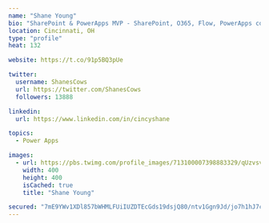 ```yaml
---
name: "Shane Young"
bio: "SharePoint & PowerApps MVP - SharePoint, O365, Flow, PowerApps consulting? @PowerApps911 | Pure Snark? You found it."
location: Cincinnati, OH
type: "profile"
heat: 132

website: https://t.co/91p5BQ3pUe

twitter:
  username: ShanesCows
  url: https://twitter.com/ShanesCows
  followers: 13888

linkedin:
  url: https://www.linkedin.com/in/cincyshane

topics:
  - Power Apps

images:
  - url: https://pbs.twimg.com/profile_images/713100007398883329/qUzvsvQ3_400x400.jpg
    width: 400
    height: 400
    isCached: true
    title: "Shane Young"

secured: "7mE9YWv1XDl857bWHMLFUiIUZDTEcGds19dsjQ80/ntv1Ggn9Jd/jo7h1hJ7c2qLpjY8aAH+LOATcRlKnUrNgyZYE54jkQHZyzxor9pstUpicKKnZdFT3v5Z/dfzpbgfB4s7kY++jXIhMBZgeQYUgaaudRLg/N78VNpYaYreBxAZcczjtyEqv0leMqCJ4355EqCgpAtfCWduFbmhw2ECSf6f/Aciq062E/MgXsJl3XsvSELDSqWlhLI342AR8ejfuNfcyBdZnkj8JuSewiyHlrlDt7w8VlY+IOPu0SWtoSvRi6T/PIsHdYu3zotlnbGyus4HpKjGxy4XIqhCOSaAIYlpNQc6ABTHKeW9M2qLYlzEAmaYRuBit61jcmBA45YHG2btwY64Usa37lbGVC1RWntzKkpBpOw11ELjwcMXjyw=;y7felc9dT+ZxokG6kU6jAg=="
---
```


